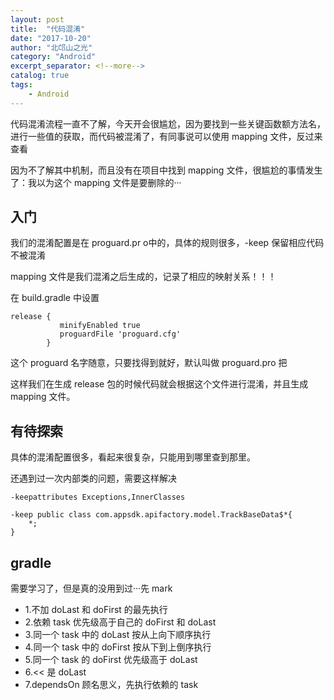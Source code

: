 ```yaml
---
layout: post
title:  "代码混淆"
date: "2017-10-20"
author: "北邙山之光"
category: "Android"
excerpt_separator: <!--more-->
catalog: true  
tags: 
    - Android
---
```




代码混淆流程一直不了解，今天开会很尴尬，因为要找到一些关键函数额方法名，进行一些值的获取，而代码被混淆了，有同事说可以使用 mapping 文件，反过来查看

因为不了解其中机制，而且没有在项目中找到 mapping 文件，很尴尬的事情发生了：我以为这个 mapping 文件是要删除的···

<!--more-->
## 入门
我们的混淆配置是在 proguard.pr o中的，具体的规则很多，-keep 保留相应代码不被混淆

mapping 文件是我们混淆之后生成的，记录了相应的映射关系！！！

在 build.gradle 中设置
```
release {
           minifyEnabled true
           proguardFile 'proguard.cfg'
        }
```
这个 proguard 名字随意，只要找得到就好，默认叫做 proguard.pro 把

这样我们在生成 release 包的时候代码就会根据这个文件进行混淆，并且生成 mapping 文件。

## 有待探索
具体的混淆配置很多，看起来很复杂，只能用到哪里查到那里。

还遇到过一次内部类的问题，需要这样解决

```
-keepattributes Exceptions,InnerClasses

-keep public class com.appsdk.apifactory.model.TrackBaseData$*{
    *;
}
```

## gradle
需要学习了，但是真的没用到过···先 mark
+ 1.不加 doLast 和 doFirst 的最先执行
+ 2.依赖 task 优先级高于自己的 doFirst 和 doLast
+ 3.同一个 task 中的 doLast 按从上向下顺序执行
+ 4.同一个 task 中的 doFirst 按从下到上倒序执行
+ 5.同一个 task 的 doFirst 优先级高于 doLast
+ 6.<< 是 doLast
+ 7.dependsOn 顾名思义，先执行依赖的 task
